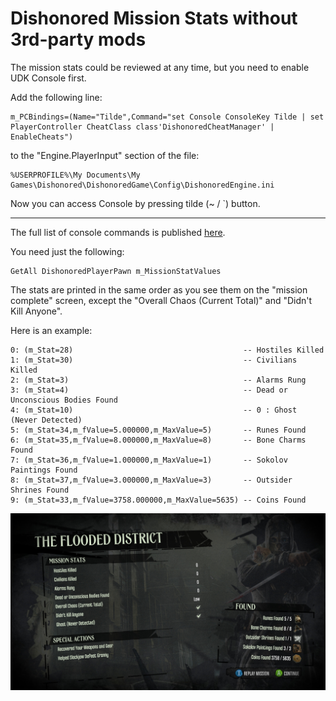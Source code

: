 # Dishonored Mission Stats without 3rd-party mods

The mission stats could be reviewed at any time, but you need to enable UDK Console first.

Add the following line:

```
m_PCBindings=(Name="Tilde",Command="set Console ConsoleKey Tilde | set PlayerController CheatClass class'DishonoredCheatManager' | EnableCheats")
```

to the "Engine.PlayerInput" section of the file:

```
%USERPROFILE%\My Documents\My Games\Dishonored\DishonoredGame\Config\DishonoredEngine.ini 
```

Now you can access Console by pressing tilde (~ / `) button.

---

The full list of console commands is published [here](https://docs.unrealengine.com/udk/Three/ConsoleCommands.html).

You need just the following:

```
GetAll DishonoredPlayerPawn m_MissionStatValues
```

The stats are printed in the same order as you see them on the "mission complete" screen, except the "Overall Chaos (Current Total)" and "Didn't Kill Anyone".

Here is an example:

```
0: (m_Stat=28)                                      -- Hostiles Killed
1: (m_Stat=30)                                      -- Civilians Killed
2: (m_Stat=3)                                       -- Alarms Rung
3: (m_Stat=4)                                       -- Dead or Unconscious Bodies Found
4: (m_Stat=10)                                      -- 0 : Ghost (Never Detected)
5: (m_Stat=34,m_fValue=5.000000,m_MaxValue=5)       -- Runes Found
6: (m_Stat=35,m_fValue=8.000000,m_MaxValue=8)       -- Bone Charms Found
7: (m_Stat=36,m_fValue=1.000000,m_MaxValue=1)       -- Sokolov Paintings Found
8: (m_Stat=37,m_fValue=3.000000,m_MaxValue=3)       -- Outsider Shrines Found
9: (m_Stat=33,m_fValue=3758.000000,m_MaxValue=5635) -- Coins Found
```

![ScreenShot](./Dishonored-Mission-Stats.jpg)
